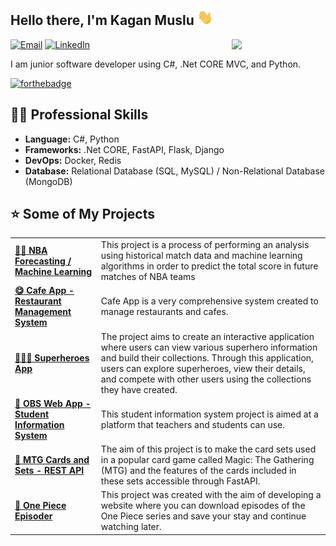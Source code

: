 <h2> Hello there, I'm Kagan Muslu <img src="https://raw.githubusercontent.com/ABSphreak/ABSphreak/master/gifs/Hi.gif" height="25px"></h2>

<img align="right" src="https://media2.giphy.com/media/zhYSVCirREeIZtONCI/giphy.gif" width='150'/> 

[
![Email](https://img.shields.io/badge/Gmail-D14836?style=for-the-badge&logo=gmail&logoColor=white)](mailto:kaganmsl0@gmail.com) [ ![LinkedIn](https://img.shields.io/badge/LinkedIn-4682B4?style=for-the-badge&logo=linkedin&logoColor=white)](https://www.linkedin.com/in/kaganmuslu/)


I am junior software developer using C#, .Net CORE MVC, and Python.

[![forthebadge](https://forthebadge.com/images/badges/powered-by-coffee.svg)](https://forthebadge.com)


## 👨‍💻 Professional Skills

-  **Language:**  C#, Python
-  **Frameworks:**  .Net CORE, FastAPI, Flask, Django
-  **DevOps:**  Docker, Redis
-  **Database:** Relational Database (SQL, MySQL) / Non-Relational Database (MongoDB)

## ⭐️ Some of My Projects

<table>
  <tbody>
    <tr>
      <td><a href="https://github.com/KaganMuslu/NBA-Forecasting-Machine-Learning"><b>🤖🏀 NBA Forecasting / Machine Learning</b></a></td>
      <td>This project is a process of performing an analysis using historical match data and machine learning algorithms in order to predict the total score in future matches of NBA teams</td>
    </tr>
    <tr>
      <td><a href="https://github.com/KaganMuslu/Cafe_App"><b>😋 Cafe App - Restaurant Management System</b></a></td>
      <td>Cafe App is a very comprehensive system created to manage restaurants and cafes.</td>
    </tr>
	  <tr>
      <td><a href="https://github.com/KaganMuslu/Superheroes-App"><b>🦸🏻‍♂️ Superheroes App</b></a></td>
      <td>The project aims to create an interactive application where users can view various superhero information and build their collections. Through this application, users can explore superheroes, view their details, and compete with other users using the collections they have created.</td>
    </tr>
    <tr>
      <td><a href="https://github.com/KaganMuslu/OBS_App"><b>🏫 OBS Web App - Student Information System</b></a></td>
      <td>This student information system project is aimed at a platform that teachers and students can use.</td>
    </tr>
    <tr>
      <td><a href="https://github.com/KaganMuslu/API_mtg_card_sets"><b>🎴 MTG Cards and Sets - REST API</b></a></td>
      <td>The aim of this project is to make the card sets used in a popular card game called Magic: The Gathering (MTG) and the features of the cards included in these sets accessible through FastAPI.</td>
    </tr>
    <tr>
      <td><a href="https://github.com/KaganMuslu/One-Piece-Episoder"><b>📼 One Piece Episoder</b></a></td>
      <td>This project was created with the aim of developing a website where you can download episodes of the One Piece series and save your stay and continue watching later.</td>
    </tr>
  </tbody>
</table>
